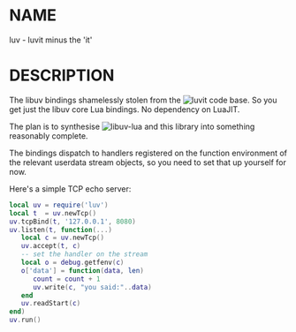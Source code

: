 # NAME

luv - luvit minus the 'it'

# DESCRIPTION

The libuv bindings shamelessly stolen from the ![luvit](https://github.com/luvit/luvit) code base. So you get just the libuv core Lua bindings. No dependency on LuaJIT.

The plan is to synthesise ![libuv-lua](https://github.com/richardhundt/libuv-lua) and this library into something reasonably complete.

The bindings dispatch to handlers registered on the function environment of the relevant userdata stream objects, so you need to set that up yourself for now.

Here's a simple TCP echo server:

```Lua
local uv = require('luv')
local t  = uv.newTcp()
uv.tcpBind(t, '127.0.0.1', 8080)
uv.listen(t, function(...)
   local c = uv.newTcp()
   uv.accept(t, c)
   -- set the handler on the stream
   local o = debug.getfenv(c)
   o['data'] = function(data, len)
      count = count + 1
      uv.write(c, "you said:"..data)
   end
   uv.readStart(c)
end)
uv.run()
```

